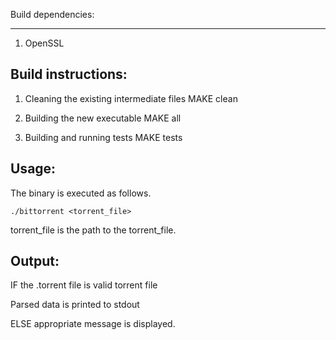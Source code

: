 
Build dependencies:
___________________
1. OpenSSL


Build instructions:
-------------------

1.	Cleaning the existing intermediate files
	MAKE clean

2.	Building the new executable
	MAKE all

3.	Building and running tests
	MAKE tests


Usage:
------
The binary is executed as follows.
	
	./bittorrent <torrent_file>

torrent_file is the path to the torrent_file.



Output:
-------

IF the .torrent file is valid torrent file
   
   Parsed data is printed to stdout
   
ELSE appropriate message is displayed.
